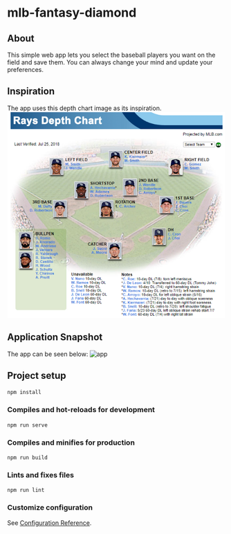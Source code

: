 # mlb-fantasy-diamond

## About

This simple web app lets you select the baseball players you want on the field and save them. You can always change your mind and update your preferences.

## Inspiration

The app uses this depth chart image as its inspiration.
![inspiration](/src/assets/sampleDepthChart.png)

## Application Snapshot

The app can be seen below:
![app](/src/assets/app.png)

## Project setup

```
npm install
```

### Compiles and hot-reloads for development

```
npm run serve
```

### Compiles and minifies for production

```
npm run build
```

### Lints and fixes files

```
npm run lint
```

### Customize configuration

See [Configuration Reference](https://cli.vuejs.org/config/).
